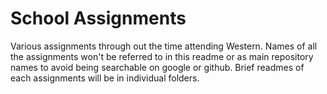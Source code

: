 # School Assignments

Various assignments through out the time attending Western. Names of all the assignments won't be referred to in this  readme or as main repository names to avoid being searchable on google or github. Brief readmes of each assignments will be in individual folders. 